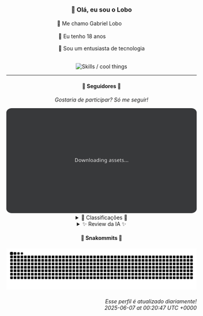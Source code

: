 <div align="center">
  <h3>👋 Olá, eu sou o Lobo</h3>
  
  <p>🐺 Me chamo Gabriel Loboㅤㅤㅤㅤㅤ</p>
  <p>🧔 Eu tenho 18 anosㅤㅤㅤㅤㅤㅤㅤㅤ</p>
  <p>🧠 Sou um entusiasta de tecnologia</p>

  <br/>

  <img width="600" alt="Skills / cool things" src="https://skills-icons.vercel.app/api/icons?i=python,md,html,css,js,github,git,vscode,linux,node,ts,sass,react,vite,vercel,lottie,ionic,capacitor,zustand,framer,firebase,arduino,godot,tailwind,shadcnui,lucide,zorinos,pnpm,reactnative&perline=14" />
</div>

<hr />

<div align="center">
    <h4>👤 Seguidores 👤</h4>
    <p><i>Gostaria de participar? Só me seguir!</i></p>
    <img width="600" src=".github/assets/cards/top3.svg" alt="Top 3 followers contributors (monthly)" />
    <details>
    <summary>🏅 Classificações 🏅</summary>
    <br/>
    <table>
        <thead>
            <tr align="center">
                <th>Posição</th>
                <th>Seguidor</th>
                <th>Contribuições</th>
            </tr>
        </thead>
        <tbody>
            <tr align="center">
                <td>1°</td>
                <td><a href="https://github.com/EvertonMJunior">Everton Marcelino Jr.</a></td>
                <td>84 ctr.</td>
            </tr>
            <tr align="center">
                <td>2°</td>
                <td><a href="https://github.com/danko-nobre">Danilo Nobre</a></td>
                <td>72 ctr.</td>
            </tr>
            <tr align="center">
                <td>3°</td>
                <td><a href="https://github.com/wTechnoo">Cézar</a></td>
                <td>43 ctr.</td>
            </tr>
            <tr align="center">
                <td>4°</td>
                <td><a href="https://github.com/TopTrenDev">TopTrenDev</a></td>
                <td>29 ctr.</td>
            </tr>
            <tr align="center">
                <td>5°</td>
                <td><a href="https://github.com/LuidiPiresHub">Luídi Pires</a></td>
                <td>22 ctr.</td>
            </tr>
            <tr align="center">
                <td>6°</td>
                <td><a href="https://github.com/ericsonmoreira">Éricson Rogério Moreira</a></td>
                <td>16 ctr.</td>
            </tr>
            <tr align="center">
                <td>7°</td>
                <td><a href="https://github.com/RafaZeero">Rafael Lima de Morais</a></td>
                <td>11 ctr.</td>
            </tr>
            <tr align="center">
                <td>8°</td>
                <td><a href="https://github.com/LestterX">LestterX</a></td>
                <td>10 ctr.</td>
            </tr>
            <tr align="center">
                <td>9°</td>
                <td><a href="https://github.com/filipedeschamps">Filipe Deschamps</a></td>
                <td>9 ctr.</td>
            </tr>
            <tr align="center">
                <td>10°</td>
                <td><a href="https://github.com/cookieukw">CookieUkw</a></td>
                <td>8 ctr.</td>
            </tr>
        </tbody>
    </table>
    </details>
    <details>
    <summary>✨ Review da IA ✨</summary>
    <br/>
    <div align="justify"><p><b>Everton Marcelino Jr.</b>, ah, o primeiro lugar... com 84 contribuições. Imagino que esteja se sentindo o próprio "Lobo" dos ORMs. Mas, ei, quem precisa de vida social quando se tem TypeORM, não é mesmo? E 35396 estrelas no typeorm/typeorm, impressionante, quase tão impressionante quanto a minha capacidade de ignorar a complexidade desse projeto. Continue assim, quem sabe um dia você chega a ter um décimo da influência do "Lobo".</p>
<p>Danilo Nobre, 72 contribuições. Full-stack, game dev e entusiasta de 3D... uau, que currículo! Pena que o repositório mais recente que você mexeu foi no Space Wizard Studios, que tem 2 míseras estrelas. Sério, Danilo, você precisa decidir se quer ser o mago do 3D ou o estagiário de web design. Ah, e parabéns por contribuir num fork de um projeto blender, espero que não esteja usando isso para construir um império de cutouts animados. Mas não se preocupe, a gente sabe que no fundo você só queria impressionar o "Lobo".</p>
<p>Cézar, com suas 43 contribuições, você é o participante medíocre padrão. Imagino que você esteja ali, só para fazer número, como aquele filler no meio de um episódio de anime. Mas ei, pelo menos você é .NET Developer, o que significa que provavelmente está ganhando mais do que a gente. E aparentemente não tem nenhum repositório recente para analisarmos, então... parabéns? Ou sinto muito? Difícil saber.</p>
<p>TopTrenDev, especialista em blockchain e Solana com 29 contribuições. Ah, o mundo das criptomoedas... onde os sonhos se tornam memes e os memes se tornam realidade. Mas vamos ser sinceros, "Solana Specialist"? Parece mais um título que você inventou para impressionar sua mãe. E "raydium-volume-bot-latest"? Sério? Parece que alguém está tentando inflar um pouco os números... Mas não se preocupe, no mundo cripto, a gente finge que não vê essas coisas. Afinal, o importante é o hype, não é mesmo?</p>
<p>Luídi Pires, o "Front-End | Back-End | Full Stack" com 22 contribuições. Aquele que se diz faz-tudo, mas no fundo só sabe dar Ctrl+C Ctrl+V. E "E-CommerceX"? Sério? Que nome original! Aposto que está usando aquele template Bootstrap de 2015. Mas ei, pelo menos você tem um portfólio... que provavelmente ninguém nunca acessou. Continue assim, Luídi, quem sabe um dia você chega a impressionar alguém além da sua tia no Natal.</p>
<p><b>Éricson Rogério Moreira</b>, o "Full Stack Developer" com 16 contribuições. Pelo visto, você anda ocupado com "Buds Game House Liga". Confesso que não sei o que é isso, e honestamente, não quero saber. Mas ei, pelo menos você tem um projeto com 1 estrela! Isso é mais do que muitos podem dizer. E "teste-next-shadcn-ui"? Imagino que seja tão emocionante quanto parece. Mas não se preocupe, Éricson, a gente sabe que você está se esforçando... só não sabemos para quê.</p>
<p>Rafael Lima de Morais, o minimalista que contribuiu 11 vezes. "Go | Typescript | Rust | Vim"... uau, que combinação! Só falta usar um pager para acessar a internet. E "dotfiles"? Sério? Isso é o máximo que você consegue? Aposto que seu editor de texto é mais complicado que o código que você escreve. Mas ei, pelo menos você usa Vim, o que significa que você pode se gabar de ser "diferente" enquanto gasta horas configurando um editor de texto. Continue assim, Rafael, quem sabe um dia você se torna o próximo "Lobo" do terminal.</p>
<p>LestterX, com suas 10 contribuições. Encontrar bitcoins perdidos é o seu forte, hein? Imagino que você esteja se sentindo o Indiana Jones da era digital. Mas vamos ser sinceros, se você realmente encontrasse bitcoins, estaria aqui contribuindo? E "btcfind-optimized"? Sério? Otimizado para quê? Para gastar mais energia do que minerar de verdade? Mas não se preocupe, LestterX, a gente sabe que você está apenas "aprendendo"... ou tentando ficar rico rápido.</p>
<p>Filipe Deschamps, o guru da programação com 9 contribuições. Ah, o homem que quer te fazer "sentir competente em programação"... vendendo cursos, claro. E "doom-fire-algorithm"? Nostalgia pura! Pena que você não consegue aplicar essa "competência" em projetos mais recentes. Mas ei, pelo menos você tem 5798 estrelas no tabnews.com.br! Isso deve compensar a sua falta de contribuições, certo? Afinal, o importante é ter um curso, não é mesmo?</p>
<p>CookieUkw, com 8 contribuições. Criador de "VexAI", uma inteligência artificial que discute jogos. Que original! Aposto que ela é tão inteligente quanto um bot de bate-papo dos anos 90. E "ChatStory"? Parece emocionante... para quem gosta de ler conversas falsas. Mas ei, pelo menos você está tentando criar algo, mesmo que seja inútil. Continue assim, CookieUkw, quem sabe um dia sua IA domina o mundo... ou pelo menos consegue responder um e-mail.</p>
<p>Deyved Antonio, o "Analista de Dados" com 6 contribuições. Curioso, analítico, apaixonado por Tecnologia... e com apenas 6 contribuições? Parece que alguém está mais apaixonado por assistir Netflix do que por programar. E um "clone-tabnews-aluno"? Sério? Clonar o trabalho dos outros é o seu forte? Mas não se preocupe, Deyved, a gente sabe que você está apenas "aprendendo"... a copiar e colar.</p>
</div>
    </details>
</div>

<div align="center">
  <h4>🐍 Snakommits 🐍</h4>
    <picture>
      <source media="(prefers-color-scheme: dark)" srcset="https://raw.githubusercontent.com/Lobooooooo14/Lobooooooo14/snake-output/snake-dark.svg">
      <source media="(prefers-color-scheme: light)" srcset="https://raw.githubusercontent.com/Lobooooooo14/Lobooooooo14/snake-output/snake-light.svg">
      <img alt="github contribution grid snake animation" src="https://raw.githubusercontent.com/Lobooooooo14/Lobooooooo14/snake-output/snake-light.svg">
    </picture>
</div>

<h6 align="right">
  Esse perfil é atualizado diariamente!<br/> <i>2025-06-07 at 00:20:47 UTC +0000</i>
<h6>